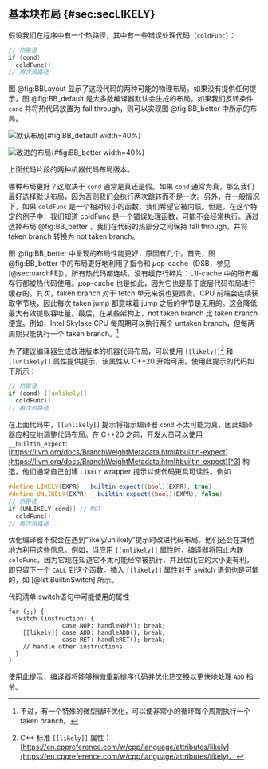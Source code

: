 

## 基本块布局 {#sec:secLIKELY}

假设我们在程序中有一个热路径，其中有一些错误处理代码（`coldFunc`）：

```c++
// 热路径
if (cond)
  coldFunc();
// 再次热路径
```

图  @fig:BBLayout 显示了这段代码的两种可能的物理布局。如果没有提供任何提示，图  @fig:BB_default 是大多数编译器默认会生成的布局。如果我们反转条件 `cond` 并将热代码放置为 fall through，则可以实现图  @fig:BB_better 中所示的布局。

<div id="fig:BBLayout">

![默认布局](../../img/cpu_fe_opts/BBLayout_Default.png){#fig:BB_default width=40%}

![改进的布局](../../img/cpu_fe_opts/BBLayout_Better.png){#fig:BB_better width=40%}

上面代码片段的两种机器代码布局版本。
</div>

哪种布局更好？这取决于 `cond` 通常是真还是假。如果 `cond` 通常为真，那么我们最好选择默认布局，因为否则我们会执行两次跳转而不是一次。另外，在一般情况下，如果 `coldFunc` 是一个相对较小的函数，我们希望它被内联。但是，在这个特定的例子中，我们知道 coldFunc 是一个错误处理函数，可能不会经常执行。通过选择布局 @fig:BB_better ，我们在代码的热部分之间保持 fall through，并将 taken branch 转换为 not taken branch。

图 @fig:BB_better 中呈现的布局性能更好，原因有几个。首先，图 @fig:BB_better 中的布局更好地利用了指令和 $\mu$op-cache（DSB，参见 [@sec:uarchFE]）。所有热代码都连续，没有缓存行碎片：L1I-cache 中的所有缓存行都被热代码使用。$\mu$op-cache 也是如此，因为它也是基于底层代码布局进行缓存的。其次，taken branch 对于 fetch 单元来说也更昂贵。CPU 前端会连续获取字节块，因此每次 taken jump 都意味着 jump 之后的字节是无用的。这会降低最大有效提取吞吐量。最后，在某些架构上，not taken branch 比 taken branch 便宜。例如，Intel Skylake CPU 每周期可以执行两个 untaken branch，但每两周期只能执行一个 taken branch。[^2]

为了建议编译器生成改进版本的机器代码布局，可以使用 `[[likely]]`[^10] 和 `[[unlikely]]` 属性提供提示，该属性从 C++20 开始可用。使用此提示的代码如下所示：

```c++
// 热路径
if (cond) [[unlikely]]
  coldFunc();
// 再次热路径
```

在上面代码中，`[[unlikely]]` 提示将指示编译器 `cond` 不太可能为真，因此编译器应相应地调整代码布局。在 C++20 之前，开发人员可以使用 `__builtin_expect`: [https://llvm.org/docs/BranchWeightMetadata.html#builtin-expect](https://llvm.org/docs/BranchWeightMetadata.html#builtin-expect)[^3] 构造，他们通常自己创建 `LIKELY` wrapper 提示以使代码更具可读性。例如：

```c++
#define LIKELY(EXPR) __builtin_expect((bool)(EXPR), true)
#define UNLIKELY(EXPR) __builtin_expect((bool)(EXPR), false)
// 热路径
if (UNLIKELY(cond)) // NOT
  coldFunc();
// 再次热路径
```

优化编译器不仅会在遇到“likely/unlikely”提示时改进代码布局。他们还会在其他地方利用这些信息。例如，当应用 `[[unlikely]]` 属性时，编译器将阻止内联 `coldFunc`，因为它现在知道它不太可能经常被执行，并且优化它的大小更有利，即只留下一个 `CALL` 到这个函数。插入 `[[likely]]` 属性对于 switch 语句也是可能的，如 [@lst:BuiltinSwitch] 所示。


代码清单:switch语句中可能使用的属性

~~~~ {#lst:BuiltinSwitch .cpp}
for (;;) {
  switch (instruction) {
               case NOP: handleNOP(); break;
    [[likely]] case ADD: handleADD(); break;
               case RET: handleRET(); break;
    // handle other instructions
  }
}
~~~~

使用此提示，编译器将能够稍微重新排序代码并优化热交换以更快地处理 `ADD` 指令。

[^2]: 不过，有一个特殊的微型循环优化，可以使非常小的循环每个周期执行一个 taken branch。
[^3]: 有关 builtin-expect 的更多信息，请参见此处：[https://llvm.org/docs/BranchWeightMetadata.html#builtin-expect](https://llvm.org/docs/BranchWeightMetadata.html#builtin-expect)。
[^10]: C++ 标准 `[[likely]]` 属性：[https://en.cppreference.com/w/cpp/language/attributes/likely](https://en.cppreference.com/w/cpp/language/attributes/likely)。
